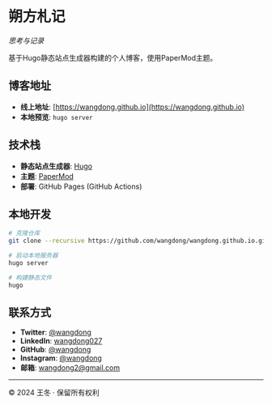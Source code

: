 # 朔方札记

*思考与记录*

基于Hugo静态站点生成器构建的个人博客，使用PaperMod主题。

## 博客地址

- **线上地址**: [https://wangdong.github.io](https://wangdong.github.io)
- **本地预览**: `hugo server`

## 技术栈

- **静态站点生成器**: [Hugo](https://gohugo.io/)
- **主题**: [PaperMod](https://github.com/adityatelange/hugo-PaperMod)
- **部署**: GitHub Pages (GitHub Actions)

## 本地开发

```bash
# 克隆仓库
git clone --recursive https://github.com/wangdong/wangdong.github.io.git

# 启动本地服务器
hugo server

# 构建静态文件
hugo
```

## 联系方式

- **Twitter**: [@wangdong](https://twitter.com/wangdong)
- **LinkedIn**: [wangdong027](https://www.linkedin.com/in/wangdong027/)
- **GitHub**: [@wangdong](https://github.com/wangdong)
- **Instagram**: [@wangdong](https://instagram.com/wangdong)
- **邮箱**: wangdong2@gmail.com

---

© 2024 王冬 · 保留所有权利


